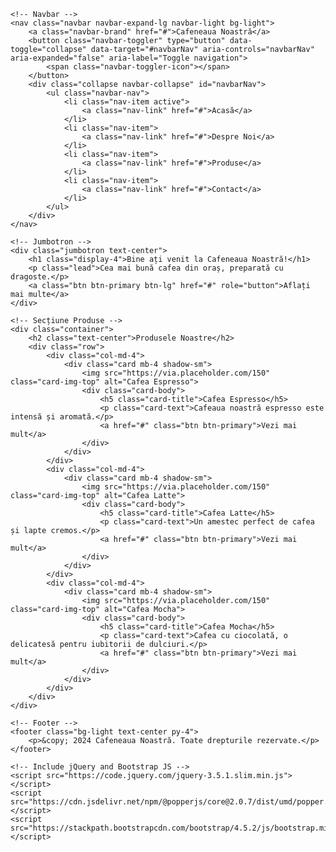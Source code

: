 <!DOCTYPE html>
<html lang="ro">
<head>
    <meta charset="UTF-8">
    <meta name="viewport" content="width=device-width, initial-scale=1.0">
    <title>Cafeneaua Noastră</title>
    <!-- Include Bootstrap CSS -->
    <link href="https://stackpath.bootstrapcdn.com/bootstrap/4.5.2/css/bootstrap.min.css" rel="stylesheet">
    <link rel="stylesheet" href="style.css">
</head>
<body>

    <!-- Navbar -->
    <nav class="navbar navbar-expand-lg navbar-light bg-light">
        <a class="navbar-brand" href="#">Cafeneaua Noastră</a>
        <button class="navbar-toggler" type="button" data-toggle="collapse" data-target="#navbarNav" aria-controls="navbarNav" aria-expanded="false" aria-label="Toggle navigation">
            <span class="navbar-toggler-icon"></span>
        </button>
        <div class="collapse navbar-collapse" id="navbarNav">
            <ul class="navbar-nav">
                <li class="nav-item active">
                    <a class="nav-link" href="#">Acasă</a>
                </li>
                <li class="nav-item">
                    <a class="nav-link" href="#">Despre Noi</a>
                </li>
                <li class="nav-item">
                    <a class="nav-link" href="#">Produse</a>
                </li>
                <li class="nav-item">
                    <a class="nav-link" href="#">Contact</a>
                </li>
            </ul>
        </div>
    </nav>

    <!-- Jumbotron -->
    <div class="jumbotron text-center">
        <h1 class="display-4">Bine ați venit la Cafeneaua Noastră!</h1>
        <p class="lead">Cea mai bună cafea din oraș, preparată cu dragoste.</p>
        <a class="btn btn-primary btn-lg" href="#" role="button">Aflați mai multe</a>
    </div>

    <!-- Secțiune Produse -->
    <div class="container">
        <h2 class="text-center">Produsele Noastre</h2>
        <div class="row">
            <div class="col-md-4">
                <div class="card mb-4 shadow-sm">
                    <img src="https://via.placeholder.com/150" class="card-img-top" alt="Cafea Espresso">
                    <div class="card-body">
                        <h5 class="card-title">Cafea Espresso</h5>
                        <p class="card-text">Cafeaua noastră espresso este intensă și aromată.</p>
                        <a href="#" class="btn btn-primary">Vezi mai mult</a>
                    </div>
                </div>
            </div>
            <div class="col-md-4">
                <div class="card mb-4 shadow-sm">
                    <img src="https://via.placeholder.com/150" class="card-img-top" alt="Cafea Latte">
                    <div class="card-body">
                        <h5 class="card-title">Cafea Latte</h5>
                        <p class="card-text">Un amestec perfect de cafea și lapte cremos.</p>
                        <a href="#" class="btn btn-primary">Vezi mai mult</a>
                    </div>
                </div>
            </div>
            <div class="col-md-4">
                <div class="card mb-4 shadow-sm">
                    <img src="https://via.placeholder.com/150" class="card-img-top" alt="Cafea Mocha">
                    <div class="card-body">
                        <h5 class="card-title">Cafea Mocha</h5>
                        <p class="card-text">Cafea cu ciocolată, o delicatesă pentru iubitorii de dulciuri.</p>
                        <a href="#" class="btn btn-primary">Vezi mai mult</a>
                    </div>
                </div>
            </div>
        </div>
    </div>

    <!-- Footer -->
    <footer class="bg-light text-center py-4">
        <p>&copy; 2024 Cafeneaua Noastră. Toate drepturile rezervate.</p>
    </footer>

    <!-- Include jQuery and Bootstrap JS -->
    <script src="https://code.jquery.com/jquery-3.5.1.slim.min.js"></script>
    <script src="https://cdn.jsdelivr.net/npm/@popperjs/core@2.0.7/dist/umd/popper.min.js"></script>
    <script src="https://stackpath.bootstrapcdn.com/bootstrap/4.5.2/js/bootstrap.min.js"></script>
</body>
</html>
